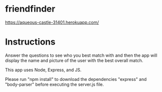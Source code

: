 # friendfinder
https://aqueous-castle-31401.herokuapp.com/

# Instructions
Answer the questions to see who you best match with and then the app will display the name and picture of the user with the best overall match.

This app uses Node, Express, and JS. 

Please run "npm install" to download the dependencies "express" and "body-parser" before executing the server.js file.
